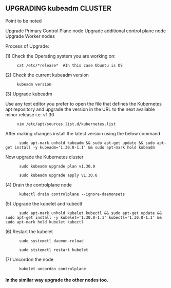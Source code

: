 ## UPGRADING kubeadm CLUSTER

Point to be noted

Upgrade Primary Control Plane node
Upgrade additional control plane node
Upgrade Worker nodes

Process of Upgrade:

(1) Check the Operating system you are working on:

         cat /etc/*release*  #In this case Ubuntu is OS

(2) Check the current kubeadm version

         kubeadm version

(3) Upgrade kubeadm

Use any text editor you prefer to open the file that defines the Kubernetes apt repository and upgrade the version in the URL to the next available minor release i.e. v1.30

         vim /etc/apt/sources.list.d/kubernetes.list

After making changes install the latest version using the below command

          sudo apt-mark unhold kubeadm && sudo apt-get update && sudo apt-get install -y kubeadm='1.30.0-1.1' && sudo apt-mark hold kubeadm

Now upgrade the Kubernetes cluster

          sudo kubeadm upgrade plan v1.30.0

          sudo kubeadm upgrade apply v1.30.0

(4) Drain the controlplane node

          kubectl drain controlplane --ignore-daemonsets

(5) Upgrade the kubelet and kubectl

          sudo apt-mark unhold kubelet kubectl && sudo apt-get update && sudo apt-get install -y kubelet='1.30.0-1.1' kubectl='1.30.0-1.1' && sudo apt-mark hold kubelet kubectl

(6) Restart the kubelet

          sudo systemctl daemon-reload

          sudo ststemctl restart kubelet

(7) Uncordon the node

          kubelet uncordon controlplane



#### In the similar way upgrade the other nodes too.
